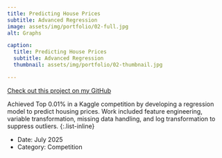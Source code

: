 ```yaml
---
title: Predicting House Prices
subtitle: Advanced Regression
image: assets/img/portfolio/02-full.jpg
alt: Graphs

caption:
  title: Predicting House Prices
  subtitle: Advanced Regression
  thumbnail: assets/img/portfolio/02-thumbnail.jpg

---
```

[Check out this project on my GitHub](https://github.com/garrettlf/Housing-Prices-Regression-Model)

Achieved Top 0.01% in a Kaggle competition by developing a regression model to predict housing prices. Work included feature engineering, variable transformation, missing data handling, and log transformation to suppress outliers.
{:.list-inline}
- Date: July 2025
- Category: Competition





